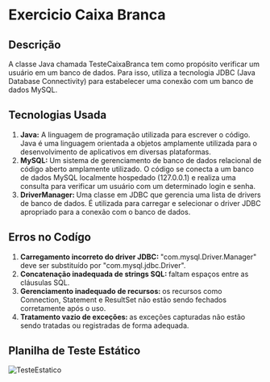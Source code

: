# Exercicio Caixa Branca
<h2>Descrição</h2>
<p>
  A classe Java chamada TesteCaixaBranca tem como propósito verificar um usuário em um banco de dados. Para isso, utiliza a tecnologia JDBC (Java Database Connectivity) para estabelecer uma conexão com um banco de dados MySQL.
</p>
<h2>Tecnologias Usada</h2>
<ol>
  <li> <strong>Java:</strong> A linguagem de programação utilizada para escrever o código. Java é uma linguagem orientada a objetos amplamente utilizada para o desenvolvimento de aplicativos em diversas plataformas. </li>
  <li><strong>MySQL: </strong>Um sistema de gerenciamento de banco de dados relacional de código aberto amplamente utilizado. O código se conecta a um banco de dados MySQL localmente hospedado (127.0.0.1) e realiza uma consulta para verificar um usuário com um determinado login e senha.</li>
  <li><strong>DriverManager: </strong> Uma classe em JDBC que gerencia uma lista de drivers de banco de dados. É utilizada para carregar e selecionar o driver JDBC apropriado para a conexão com o banco de dados.</li>
</ol>
<h2>Erros no Codígo</h2>
<ol>
  <li><strong>Carregamento incorreto do driver JDBC: </strong> "com.mysql.Driver.Manager" deve ser substituído por "com.mysql.jdbc.Driver".</li>
  <li><strong>Concatenação inadequada de strings SQL: </strong> faltam espaços entre as cláusulas SQL.</li>
  <li><strong>Gerenciamento inadequado de recursos: </strong> os recursos como Connection, Statement e ResultSet não estão sendo fechados corretamente após o uso.</li>
  <li><strong>Tratamento vazio de exceções: </strong> as exceções capturadas não estão sendo tratadas ou registradas de forma adequada.</li>
</ol>
<h2>Planilha de Teste Estático</h2>

![TesteEstatico](https://github.com/motielk/ExercicioCaixaBranca/assets/49123696/e03cd69d-4ad9-41b1-8f54-54896b66c831)
